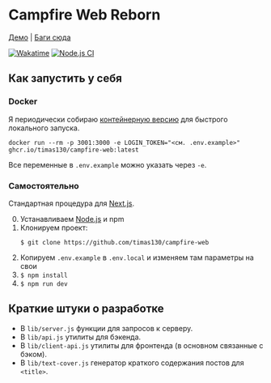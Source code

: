 # Campfire Web Reborn

[Демо](https://camp.33rd.dev) | [Баги сюда](https://github.com/timas130/campfire-web/issues)

[![Wakatime](https://wakatime.com/badge/github/timas130/campfire-web.svg)](https://wakatime.com/badge/github/timas130/campfire-web)
[![Node.js CI](https://github.com/timas130/campfire-web/actions/workflows/node.js.yml/badge.svg)](https://github.com/timas130/campfire-web/actions/workflows/node.js.yml)

## Как запустить у себя

### Docker

Я периодически собираю [контейнерную версию](https://github.com/timas130/campfire-web/pkgs/container/campfire-web)
для быстрого локального запуска.

```shell
docker run --rm -p 3001:3000 -e LOGIN_TOKEN="<см. .env.example>" ghcr.io/timas130/campfire-web:latest
```

Все переменные в `.env.example` можно указать через `-e`.

### Самостоятельно

Стандартная процедура для [Next.js](https://nextjs.org).

0. Устанавливаем [Node.js](https://nodejs.org) и npm
1. Клонируем проект:
   ```shell
   $ git clone https://github.com/timas130/campfire-web
   ```
2. Копируем `.env.example` в `.env.local` и изменяем там параметры на свои
3. `$ npm install`
4. `$ npm run dev`

## Краткие штуки о разработке

* В `lib/server.js` функции для запросов к серверу.
* В `lib/api.js` утилиты для бэкенда.
* В `lib/client-api.js` утилиты для фронтенда (в основном связанные с бэком).
* В `lib/text-cover.js` генератор краткого содержания постов для `<title>`.
